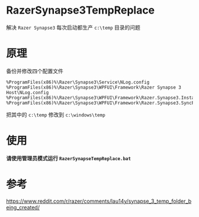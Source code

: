 # RazerSynapse3TempReplace
解决 `Razer Synapse3` 每次启动都生产 `c:\temp` 目录的问题

# 原理
备份并修改四个配置文件
````
%ProgramFiles(x86)%\Razer\Synapse3\Service\NLog.config
%ProgramFiles(x86)%\Razer\Synapse3\WPFUI\Framework\Razer Synapse 3 Host\NLog.config
%ProgramFiles(x86)%\Razer\Synapse3\WPFUI\Framework\Razer.Synapse3.Installer\NLog.config
%ProgramFiles(x86)%\Razer\Synapse3\WPFUI\Framework\Razer.Synapse3.SyncProgress\NLog.config
````
把其中的 `c:\temp` 修改到 `c:\windows\temp`

# 使用
**请使用管理员模式运行 `RazerSynapseTempReplace.bat`**


# 参考
https://www.reddit.com/r/razer/comments/lau14y/synapse_3_temp_folder_being_created/

